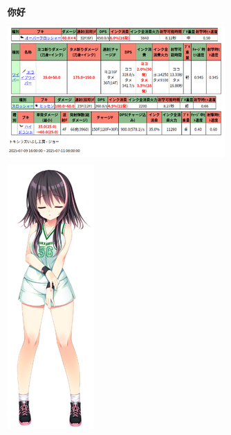 ## 你好

![愿你我屎拉的通](https://raw.githubusercontent.com/xxfttkx/splatoon_SalmonRun_weapons/main/output.png)

<img src="https://raw.githubusercontent.com/xxfttkx/image-composite/main/composite.png" width="200">
